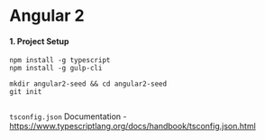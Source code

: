 # Angular 2

#### 1. Project Setup
```
npm install -g typescript
npm install -g gulp-cli

mkdir angular2-seed && cd angular2-seed
git init


```
 
`tsconfig.json` Documentation - https://www.typescriptlang.org/docs/handbook/tsconfig.json.html        
